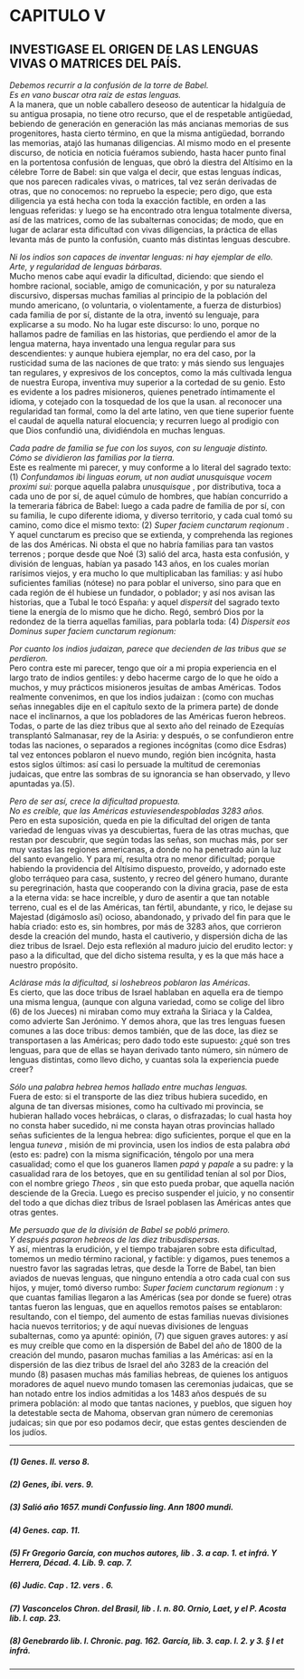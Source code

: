 # CAPITULO V
## INVESTIGASE EL ORIGEN DE LAS LENGUAS VIVAS O MATRICES DEL PAÍS.

_Debemos recurrir a la confusión de la torre de Babel._  
_Es en vano buscar otra raíz de estas lenguas._  
A la manera, que un noble caballero deseoso de autenticar la hidalguía de su antigua prosapia, no tiene otro recurso, que el de respetable antigüedad, bebiendo de generación en generación las más ancianas memorias de sus progenitores, hasta cierto término, en que la misma antigüedad, borrando las memorias, atajó las humanas diligencias. Al mismo modo en el presente discurso, de noticia en noticia fuéramos subiendo, hasta hacer punto final en la portentosa confusión de lenguas, que obró la diestra del Altísimo en la célebre Torre de Babel: sin que valga el decir, que estas lenguas índicas, que nos parecen radicales vivas, o matrices, tal vez serán derivadas de otras, que no conocemos: no repruebo la especie; pero digo, que esta diligencia ya está hecha con toda la exacción factible, en orden a las lenguas referidas: y luego se ha encontrado otra lengua totalmente diversa, así de las matrices, como de las subalternas conocidas; de modo, que en lugar de aclarar esta dificultad con vivas diligencias, la práctica de ellas levanta más de punto la confusión, cuanto más distintas lenguas descubre.

_Ni los indios son capaces de inventar lenguas: ni hay ejemplar de ello._  
_Arte, y regularidad de lenguas bárbaras._  
Mucho menos cabe aquí evadir la dificultad, diciendo: que siendo el hombre racional, sociable, amigo de comunicación, y por su naturaleza discursivo, dispersas muchas familias al principio de la población del mundo americano, (o voluntaria, o violentamente, a fuerza de disturbios) cada familia de por sí, distante de la otra, inventó su lenguaje, para explicarse a su modo. No ha lugar este discurso: lo uno, porque no hallamos padre de familias en las historias, que perdiendo el amor de la lengua materna, haya inventado una lengua regular para sus descendientes: y aunque hubiera ejemplar, no era del caso, por la rusticidad suma de las naciones de que trato: y más siendo sus lenguajes tan regulares, y expresivos de los conceptos, como la más cultivada lengua de nuestra Europa, inventiva muy superior a la cortedad de su genio. Esto es evidente a los padres misioneros, quienes penetrado íntimamente el idioma, y cotejado con la tosquedad de los que la usan. al reconocer una regularidad tan formal, como la del arte latino, ven que tiene superior fuente el caudal de aquella natural elocuencia; y recurren luego al prodigio con que Dios confundió una, dividiéndola en muchas lenguas.

_Cada padre de familia se fue con los suyos, con su lenguaje distinto._  
_Cómo se dividieron las familias por la tierra._  
Este es realmente mi parecer, y muy conforme a lo literal del sagrado texto: (1) _Confundamos ibi linguas eorum, ut non audiat unusquisque vocem proximi sui:_ porque aquella palabra _unusquisque_ , por distributiva, toca a cada uno de por sí, de aquel cúmulo de hombres, que habían concurrido a la temeraria fábrica de Babel: luego a cada padre de familia de por sí, con su familia, le cupo diferente idioma, y diverso territorio, y cada cual tomó su camino, como dice el mismo texto: (2) _Super faciem cunctarum reqionum_ . Y aquel cunctarum es preciso que se extienda, y comprehenda las regiones de las dos Américas. Ni obsta el que no habría familias para tan vastos terrenos ; porque desde que Noé (3) salió del arca, hasta esta confusión, y división de lenguas, habían ya pasado 143 años, en los cuales morían rarísimos viejos, y era mucho lo que multiplicaban las familias: y así hubo suficientes familias (nótese) no para poblar el universo, sino para que en cada región de él hubiese un fundador, o poblador; y así nos avisan las historias, que a Tubal le tocó España: y aquel _dispersit_ del sagrado texto tiene la energía de lo mismo que he dicho. Regó, sembró Dios por la redondez de la tierra aquellas familias, para poblarla toda: (4) _Dispersit eos Dominus super faciem cunctarum regionum:_

_Por cuanto los indios judaizan, parece que decienden de las tribus que se perdieron._  
Pero contra este mi parecer, tengo que oír a mi propia experiencia en el largo trato de indios gentiles: y debo hacerme cargo de lo que he oído a muchos, y muy prácticos misioneros jesuítas de ambas Américas. Todos realmente convenimos, en que los indios judaizan : (como con muchas señas innegables dije en el capítulo sexto de la primera parte) de donde nace el inclinarnos, a que los pobladores de las Américas fueron hebreos. Todas, o parte de las diez tribus que al sexto año del reinado de Ezequías transplantó Salmanasar, rey de la Asiria: y después, o se confundieron entre todas las naciones, o separados a regiones incógnitas (como dice Esdras) tal vez entonces poblaron el nuevo mundo, región bien incógnita, hasta estos siglos últimos: así casi lo persuade la multitud de ceremonias judaicas, que entre las sombras de su ignorancia se han observado, y llevo apuntadas ya.(5).

_Pero de ser así, crece la dificultad propuesta._  
_No es creíble, que las Américas estuviesendespobladas 3283 años._  
Pero en esta suposición, queda en pie la dificultad del origen de tanta variedad de lenguas vivas ya descubiertas, fuera de las otras muchas, que restan por descubrir, que según todas las señas, son muchas más, por ser muy vastas las regiones americanas, a donde no ha penetrado aún la luz del santo evangelio. Y para mí, resulta otra no menor dificultad; porque habiendo la providencia del Altísimo dispuesto, proveído, y adornado este globo terráqueo para casa, sustento, y recreo del género humano, durante su peregrinación, hasta que cooperando con la divina gracia, pase de esta a la eterna vida: se hace increíble, y duro de asentir a que tan notable terreno, cual es el de las Américas, tan fértil, abundante, y rico, le dejase su Majestad (digámoslo así) ocioso, abandonado, y privado del fin para que le había criado: esto es, sin hombres, por más de 3283 años, que corrieron desde la creación del mundo, hasta el cautiverio, y dispersión dicha de las diez tribus de Israel. Dejo esta reflexión al maduro juicio del erudito lector: y paso a la dificultad, que del dicho sistema resulta, y es la que más hace a nuestro propósito.

_Aclárase más la dificultad, si loshebreos poblaron las Américas._  
Es cierto, que las doce tribus de Israel hablaban en aquella era de tiempo una misma lengua, (aunque con alguna variedad, como se colige del libro (6) de los Jueces) ni miraban como muy extraña la Siriaca y la Caldea, como advierte San Jerónimo. Y demos ahora, que las tres lenguas fuesen comunes a las doce tribus: demos también, que de las doce, las diez se transportasen a las Américas; pero dado todo este supuesto: ¿qué son tres lenguas, para que de ellas se hayan derivado tanto número, sin número de lenguas distintas, como llevo dicho, y cuantas sola la experiencia puede creer?

_Sólo una palabra hebrea hemos hallado entre muchas lenguas._  
Fuera de esto: si el transporte de las diez tribus hubiera sucedido, en alguna de tan diversas misiones, como ha cultivado mi provincia, se hubieran hallado voces hebráicas, o claras, o disfrazadas; lo cual hasta hoy no consta haber sucedido, ni me consta hayan otras provincias hallado señas suficientes de la lengua hebrea: digo suficientes, porque el que en la lengua _tuneva_ , misión de mi provincia, usen los indios de esta palabra _abá_ (esto es: padre) con la misma significación, téngolo por una mera casualidad; como el que los guaneros llamen _papá_ y _papale_ a su padre: y la casualidad rara de los betoyes, que en su gentilidad tenían al sol por Dios, con el nombre griego _Theos_ , sin que esto pueda probar, que aquella nación desciende de la Grecia. Luego es preciso suspender el juicio, y no consentir del todo a que dichas diez tribus de Israel poblasen las Américas antes que otras gentes.

_Me persuado que de la división de Babel se pobló primero._  
_Y después pasaron hebreos de las diez tribusdispersas._  
Y así, mientras la erudición, y el tiempo trabajaren sobre esta dificultad, tomemos un medio término racional, y factible: y digamos, pues tenemos a nuestro favor las sagradas letras, que desde la Torre de Babel, tan bien aviados de nuevas lenguas, que ninguno entendía a otro cada cual con sus hijos, y mujer, tomó diverso rumbo: _Super faciem cunctarum regionum_ : y que cuantas familias llegaron a las Américas (sea por donde se fuere) otras tantas fueron las lenguas, que en aquellos remotos países se entablaron: resultando, con el tiempo, del aumento de estas familias nuevas divisiones hacia nuevos territorios; y de aquí nuevas divisiones de lenguas subalternas, como ya apunté: opinión, (7) que siguen graves autores: y así es muy creíble que como en la dispersión de Babel del año de 1800 de la creación del mundo, pasaron muchas familias a las Américas: así en la dispersión de las diez tribus de Israel del año 3283 de la creación del mundo (8) pasasen muchas más familias hebreas, de quienes los antiguos moradores de aquel nuevo mundo tomasen las ceremonias judaicas, que se han notado entre los indios admitidas a los 1483 años después de su primera población: al modo que tantas naciones, y pueblos, que siguen hoy la detestable secta de Mahoma, observan gran número de ceremonias judaicas; sin que por eso podamos decir, que estas gentes descienden de los judíos.

* * *

##### (1) Genes. II. verso 8.

##### (2) Genes, íbi. vers. 9.

##### (3) _Salió año 1657. mundi Confussio ling. Ann 1800 mundi._

##### (4) Genes. _cap._ 11.

##### (5) Fr Gregorio García, con muchos autores, _lib_ . 3. _a cap._ 1\. _et infrá._ Y Herrera, _Décad._ 4\. _Lib._ 9\. _cap._ 7.

##### (6) Judic. _Cap_ . 12. _vers_ . 6.

##### (7) Vasconcelos _Chron. del Brasil, lib_ . I. n. 80. Ornio, Laet, y el P. Acosta _lib. l. cap. 23._

##### (8) Genebrardo lib. I. _Chronic. pag._ 162\. García, _lib._ 3\. _cap._ l. 2. y 3. § I _et infrá._

* * *